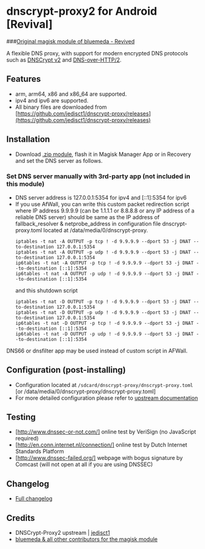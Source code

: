 # dnscrypt-proxy2 for Android [Revival] 
###[Original magisk module of bluemeda - Revived](https://github.com/Magisk-Modules-Repo/dnscrypt-proxy/) 

A flexible DNS proxy, with support for modern encrypted DNS protocols such as [DNSCrypt v2](https://github.com/DNSCrypt/dnscrypt-protocol/blob/master/DNSCRYPT-V2-PROTOCOL.txt) and [DNS-over-HTTP/2](https://tools.ietf.org/html/draft-ietf-doh-dns-over-https-03).

## Features
- arm, arm64, x86 and x86_64 are supported.
- ipv4 and ipv6 are supported.
- All binary files are downloaded from [https://github.com/jedisct1/dnscrypt-proxy/releases](https://github.com/jedisct1/dnscrypt-proxy/releases)

## Installation
- Download [.zip module](https://github.com/lindroidux/dnscrypt-proxy2-android/releases), flash it in Magisk Manager App or in Recovery and set the DNS server as follows. 

### Set DNS server manually with 3rd-party app (not included in this module)
- DNS server address is 127.0.0.1:5354 for ipv4 and [::1]:5354 for ipv6
- If you use AfWall, you can write this custom packet  redirection script where IP address 9.9.9.9 (can be 1.1.1.1 or 8.8.8.8 or any IP address of a reliable DNS server) should be same as the IP address of fallback_resolver & netprobe_address in configuration file dnscrypt-proxy.toml located at /data/media/0/dnscrypt-proxy. 
  ```
  iptables -t nat -A OUTPUT -p tcp ! -d 9.9.9.9 --dport 53 -j DNAT --to-destination 127.0.0.1:5354
  iptables -t nat -A OUTPUT -p udp ! -d 9.9.9.9 --dport 53 -j DNAT --to-destination 127.0.0.1:5354
  ip6tables -t nat -A OUTPUT -p tcp ! -d 9.9.9.9 --dport 53 -j DNAT --to-destination [::1]:5354
  ip6tables -t nat -A OUTPUT -p udp ! -d 9.9.9.9 --dport 53 -j DNAT --to-destination [::1]:5354
  ```
  and this shutdown script
  ```
  iptables -t nat -D OUTPUT -p tcp ! -d 9.9.9.9 --dport 53 -j DNAT --to-destination 127.0.0.1:5354
  iptables -t nat -D OUTPUT -p udp ! -d 9.9.9.9 --dport 53 -j DNAT --to-destination 127.0.0.1:5354
  ip6tables -t nat -D OUTPUT -p tcp ! -d 9.9.9.9 --dport 53 -j DNAT --to-destination [::1]:5354
  ip6tables -t nat -D OUTPUT -p udp ! -d 9.9.9.9 --dport 53 -j DNAT --to-destination [::1]:5354
  ```
DNS66 or dnsfilter app may be used instead of custom script in  AFWall. 

## Configuration (post-installing)
- Configuration located at `/sdcard/dnscrypt-proxy/dnscrypt-proxy.toml` [or /data/media/0/dnscrypt-proxy/dnscrypt-proxy.toml]
- For more detailed configuration please refer to [upstream documentation](https://github.com/jedisct1/dnscrypt-proxy/wiki/Configuration)

## Testing
- [http://www.dnssec-or-not.com/]  online test by VeriSign (no JavaScript required)
- [http://en.conn.internet.nl/connection/] online test by Dutch Internet Standards Platform
- [http://www.dnssec-failed.org/] webpage with bogus signature by Comcast (will not open at all if you are using DNSSEC)



## Changelog
- [Full changelog](changelog.md)
## Credits
- DNSCrypt-Proxy2 upstream | [jedisct1](https://github.com/jedisct1/dnscrypt-proxy)
- [bluemeda & all other contributors for the magisk module](https://github.com/Magisk-Modules-Repo/dnscrypt-proxy/graphs/contributors)
